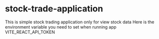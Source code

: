 # stock-trade-application
This is simple stock trading application only for view stock data
Here is the environment variable you need to set when running app
VITE_REACT_API_TOKEN
